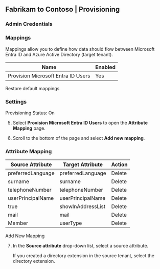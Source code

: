 ## Fabrikam to Contoso | Provisioning

### Admin Credentials

### Mappings

Mappings allow you to define how data should flow between Microsoft Entra ID and Azure Active Directory (target tenant).

| Name                               | Enabled |
|------------------------------------|---------|
| Provision Microsoft Entra ID Users | Yes     |

Restore default mappings

### Settings

Provisioning Status: On

5. Select **Provision Microsoft Entra ID Users** to open the **Attribute Mapping** page.

6. Scroll to the bottom of the page and select **Add new mapping**.

### Attribute Mapping

| Source Attribute     | Target Attribute      | Action |
|----------------------|-----------------------|--------|
| preferredLanguage    | preferredLanguage     | Delete |
| surname              | surname               | Delete |
| telephoneNumber      | telephoneNumber       | Delete |
| userPrincipalName    | userPrincipalName     | Delete |
| true                 | showInAddressList     | Delete |
| mail                 | mail                  | Delete |
| Member               | userType              | Delete |

Add New Mapping

7. In the **Source attribute** drop-down list, select a source attribute.

    If you created a directory extension in the source tenant, select the directory extension.

